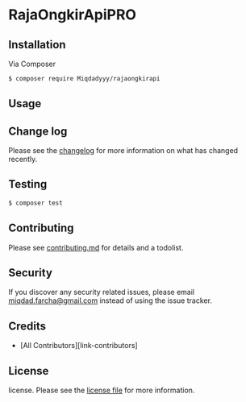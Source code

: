 # RajaOngkirApiPRO

## Installation

Via Composer

``` bash
$ composer require Miqdadyyy/rajaongkirapi
```

## Usage

## Change log

Please see the [changelog](changelog.md) for more information on what has changed recently.

## Testing

``` bash
$ composer test
```

## Contributing

Please see [contributing.md](contributing.md) for details and a todolist.

## Security

If you discover any security related issues, please email miqdad.farcha@gmail.com instead of using the issue tracker.

## Credits

- [All Contributors][link-contributors]

## License

license. Please see the [license file](license.md) for more information.
